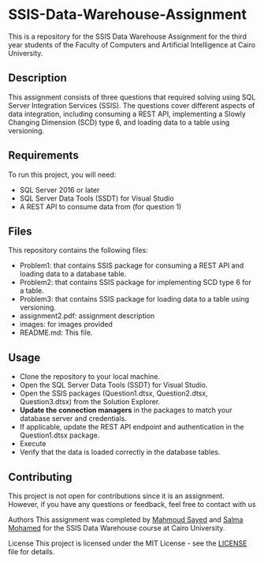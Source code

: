 # SSIS-Data-Warehouse-Assignment

This is a repository for the SSIS Data Warehouse Assignment for the third year students of the Faculty of Computers and Artificial Intelligence at Cairo University.

## Description
This assignment consists of three questions that required solving using SQL Server Integration Services (SSIS). The questions cover different aspects of data integration, including consuming a REST API, implementing a Slowly Changing Dimension (SCD) type 6, and loading data to a table using versioning.

## Requirements
To run this project, you will need:

- SQL Server 2016 or later
- SQL Server Data Tools (SSDT) for Visual Studio
- A REST API to consume data from (for question 1)

## Files
This repository contains the following files:

- Problem1: that contains SSIS package for consuming a REST API and loading data to a database table.
- Problem2: that contains SSIS package for implementing SCD type 6 for a table.
- Problem3: that contains SSIS package for loading data to a table using versioning.
- assignment2.pdf: assignment description
- images: for images provided
- README.md: This file.

## Usage
- Clone the repository to your local machine.
- Open the SQL Server Data Tools (SSDT) for Visual Studio.
- Open the SSIS packages (Question1.dtsx, Question2.dtsx, Question3.dtsx) from the Solution Explorer.
- **Update the connection managers** in the packages to match your database server and credentials.
- If applicable, update the REST API endpoint and authentication in the Question1.dtsx package.
- Execute
- Verify that the data is loaded correctly in the database tables.

## Contributing
This project is not open for contributions since it is an assignment. However, if you have any questions or feedback, feel free to contact with us

Authors
This assignment was completed by [Mahmoud Sayed](https://github.com/MahmoudSayedA/) and [Salma Mohamed](https://github.com/salma-mohamed-37) for the SSIS Data Warehouse course at Cairo University.

License
This project is licensed under the MIT License - see the [LICENSE](LICENSE) file for details.
